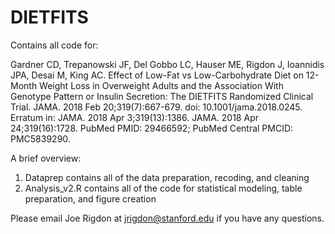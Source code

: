 # DIETFITS
Contains all code for: 

Gardner CD, Trepanowski JF, Del Gobbo LC, Hauser ME, Rigdon J, Ioannidis JPA, 
Desai M, King AC. Effect of Low-Fat vs Low-Carbohydrate Diet on 12-Month Weight
Loss in Overweight Adults and the Association With Genotype Pattern or Insulin
Secretion: The DIETFITS Randomized Clinical Trial. JAMA. 2018 Feb
20;319(7):667-679. doi: 10.1001/jama.2018.0245. Erratum in: JAMA. 2018 Apr
3;319(13):1386. JAMA. 2018 Apr 24;319(16):1728. PubMed PMID: 29466592; PubMed
Central PMCID: PMC5839290.

A brief overview:

1. Dataprep contains all of the data preparation, recoding, and cleaning
2. Analysis_v2.R contains all of the code for statistical modeling, table preparation, and figure creation

Please email Joe Rigdon at jrigdon@stanford.edu if you have any questions.  
